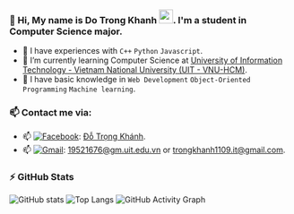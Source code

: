 ### 🎾 Hi, My name is Do Trong Khanh <img src="https://media.giphy.com/media/hvRJCLFzcasrR4ia7z/giphy.gif" width="25px">. I'm a student in Computer Science major.
  - 🎾 I have experiences with ```C++``` ```Python``` ```Javascript```.
  - 🎾 I’m currently learning Computer Science at [University of Information Technology - Vietnam National University (UIT - VNU-HCM)](https://en.uit.edu.vn/overview-vnuhcm-university-information-technology).
  - 🎾 I have basic knowledge in ```Web Development``` `Object-Oriented Programming` ```Machine learning```.

### 📫 Contact me via:
   - 📫 [<img alt="Facebook" src="https://img.shields.io/badge/Facebook-%231877F2.svg?&style=for-the-badge&logo=Facebook&logoColor=white"/>](https://www.facebook.com/khanh.do.7923030): [Đỗ Trọng Khánh](https://www.facebook.com/khanh.do.7923030).
   - 📫 [<img alt="Gmail" src="https://img.shields.io/badge/Gmail-D14836?style=for-the-badge&logo=gmail&logoColor=white"/>](trongkhanh1109.it@gmail.com): [19521676@gm.uit.edu.vn](mailto:19521676@gm.uit.edu.vn) or [trongkhanh1109.it@gmail.com](mailto:trongkhanh1109.it@gmail.com).

### :zap: GitHub Stats
![GitHub stats](https://github-readme-stats.vercel.app/api?username=trong-khanh-1109&show_icons=true&theme=tokyonight&hide=issues)
![Top Langs](https://github-readme-stats.vercel.app/api/top-langs/?username=trong-khanh-1109&layout=compact&hide=jupyter%20notebook&html&title_color=71A4FC&text_color=3ABCAD&bg_color=1A1B27)
![GitHub Activity Graph](https://activity-graph.herokuapp.com/graph?username=trong-khanh-1109)  
